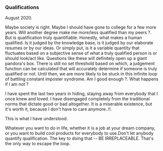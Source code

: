 ### Qualifications

August 2020.

Maybe society is right. Maybe I should have gone to college for a few more years. Will another degree make me more/less qualified than my peers ?. But is qualification truly quantifiable. Honestly, what makes a human qualified. Is it judged by the knowledge base, is it judged by our elaborate resumes or by our ideas. Or simply put, is it a variable quantity that fluctuates based on a subjective sense of what a truly qualified person is or should look/act like. Questions like these will definitely open up a giant pandora's box. There is still no set threshold based on which, a judgement function can be calculated that will accurately determine if someone is truly qualified or not. 
Until then, we are more likely to be stuck in this infinite loop of battling constant imposter syndrome. Am I good enough ?. What happens if I am not ?

I have spent the last two years in hiding, staying away from everybody that I once knew and loved. I have disengaged completely from the traditional norms that dictate good or bad altogether. It is a miserable existence, but it's worth it, because I don't have to care anymore..!!.

This is what I have understood.

Whatever you want to do in life, whether it is a job at your dream company, or you want to build cool products for everybody to use.Don't let anybody quantify qualification. The key to doing that -- BE IRREPLACEABLE. That's the only way to escape the loop.
  
